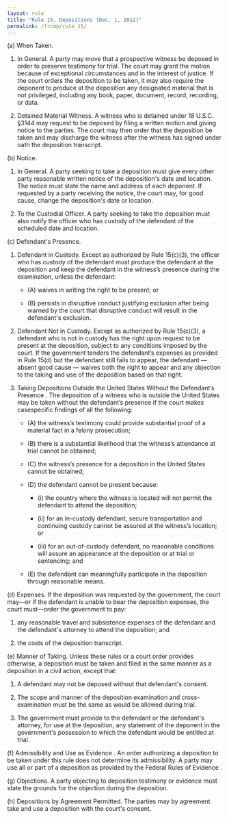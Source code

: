 ```yaml
---
layout: rule
title: "Rule 15. Depositions (Dec. 1, 2012)"
permalink: /frcmp/rule_15/
---
```


(a) When Taken.


1. In General. A party may move that a prospective witness be deposed in order to preserve testimony for trial. The court may grant the motion because of exceptional circumstances and in the interest of justice. If the court orders the deposition to be taken, it may also require the deponent to produce at the deposition any designated material that is not privileged, including any book, paper, document, record, recording, or data.


2. Detained Material Witness. A witness who is detained under 18 U.S.C. §3144 may request to be deposed by filing a written motion and giving notice to the parties. The court may then order that the deposition be taken and may discharge the witness after the witness has signed under oath the deposition transcript.


(b) Notice.


1. In General. A party seeking to take a deposition must give every other party reasonable written notice of the deposition's date and location. The notice must state the name and address of each deponent. If requested by a party receiving the notice, the court may, for good cause, change the deposition's date or location.


2. To the Custodial Officer. A party seeking to take the deposition must also notify the officer who has custody of the defendant of the scheduled date and location.


(c) Defendant's Presence.


1. Defendant in Custody. Except as authorized by Rule 15(c)(3), the officer who has custody of the defendant must produce the defendant at the deposition and keep the defendant in the witness’s presence during the examination, unless the defendant:


    - (A) waives in writing the right to be present; or


    - (B) persists in disruptive conduct justifying exclusion after being warned by the court that disruptive conduct will result in the defendant's exclusion.


2. Defendant Not in Custody. Except as authorized by Rule 15(c)(3), a defendant who is not in custody has the right upon request to be present at the deposition, subject to any conditions imposed by the court.  If the government tenders the defendant’s expenses as provided in Rule 15(d) but the defendant still fails to appear, the defendant — absent good cause — waives both the right to appear and any objection to the taking and use of the deposition based on that right.


3. Taking Depositions Outside the United States Without the Defendant’s Presence . The deposition of a witness who is outside the United States may be taken without the defendant’s presence if the court makes casespecific findings of all the following:


    - (A) the witness’s testimony could provide substantial proof of a material fact in a felony prosecution;


    - (B) there is a substantial likelihood that the witness’s attendance at trial cannot be obtained;


    - (C) the witness’s presence for a deposition in the United States cannot be obtained;


    - (D) the defendant cannot be present because:


        - (i) the country where the witness is located will not permit the defendant to attend the deposition;


        - (ii) for an in-custody defendant, secure transportation and continuing custody cannot be assured at the witness’s location; or


        - (iii) for an out-of-custody defendant, no reasonable conditions will assure an appearance at the deposition or at trial or sentencing; and


    - (E) the defendant can meaningfully participate in the deposition through reasonable means.


(d) Expenses. If the deposition was requested by the government, the court may—or if the defendant is unable to bear the deposition expenses, the court must—order the government to pay:


1. any reasonable travel and subsistence expenses of the defendant and the defendant's attorney to attend the deposition; and


2. the costs of the deposition transcript.


(e) Manner of Taking. Unless these rules or a court order provides otherwise, a deposition must be taken and filed in the same manner as a deposition in a civil action, except that:


1. A defendant may not be deposed without that defendant's consent.


2. The scope and manner of the deposition examination and cross-examination must be the same as would be allowed during trial.


3. The government must provide to the defendant or the defendant's attorney, for use at the deposition, any statement of the deponent in the government's possession to which the defendant would be entitled at trial.


(f) Admissibility and Use as Evidence . An order authorizing a deposition to be taken under this rule does not determine its admissibility.  A party may use all or part of a deposition as provided by the Federal Rules of Evidence .


(g) Objections. A party objecting to deposition testimony or evidence must state the grounds for the objection during the deposition.


(h) Depositions by Agreement Permitted. The parties may by agreement take and use a deposition with the court's consent.
